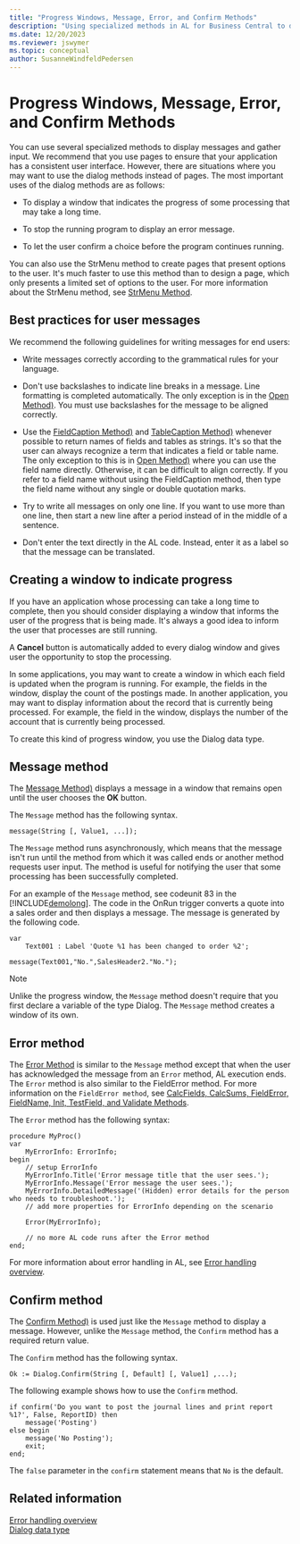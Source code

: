 ```yaml
---
title: "Progress Windows, Message, Error, and Confirm Methods"
description: "Using specialized methods in AL for Business Central to display messages and gather input from the user."
ms.date: 12/20/2023
ms.reviewer: jswymer
ms.topic: conceptual
author: SusanneWindfeldPedersen
---
```


# Progress Windows, Message, Error, and Confirm Methods

You can use several specialized methods to display messages and gather input. We recommend that you use pages to ensure that your application has a consistent user interface. However, there are situations where you may want to use the dialog methods instead of pages. The most important uses of the dialog methods are as follows:  

- To display a window that indicates the progress of some processing that may take a long time.  

- To stop the running program to display an error message.  

- To let the user confirm a choice before the program continues running.  

You can also use the StrMenu method to create pages that present options to the user. It's much faster to use this method than to design a page, which only presents a limited set of options to the user. For more information about the StrMenu method, see [StrMenu Method](methods-auto/dialog/dialog-StrMenu-Method.md).  

## Best practices for user messages  

We recommend the following guidelines for writing messages for end users:  

- Write messages correctly according to the grammatical rules for your language.  

- Don't use backslashes to indicate line breaks in a message. Line formatting is completed automatically. The only exception is in the [Open Method)](methods-auto/dialog/dialog-Open-Method.md). You must use backslashes for the message to be aligned correctly.  

- Use the [FieldCaption Method)](methods-auto/record/record-FieldCaption-Method.md) and [TableCaption Method)](methods-auto/record/record-TableCaption-Method.md) whenever possible to return names of fields and tables as strings. It's so that the user can always recognize a term that indicates a field or table name. The only exception to this is in [Open Method)](methods-auto/dialog/dialog-Open-Method.md) where you can use the field name directly. Otherwise, it can be difficult to align correctly. If you refer to a field name without using the FieldCaption method, then type the field name without any single or double quotation marks.  

- Try to write all messages on only one line. If you want to use more than one line, then start a new line after a period instead of in the middle of a sentence.  

- Don't enter the text directly in the AL code. Instead, enter it as a label so that the message can be translated.  

## Creating a window to indicate progress  

If you have an application whose processing can take a long time to complete, then you should consider displaying a window that informs the user of the progress that is being made. It's always a good idea to inform the user that processes are still running.  

A **Cancel** button is automatically added to every dialog window and gives user the opportunity to stop the processing.  

In some applications, you may want to create a window in which each field is updated when the program is running. For example, the fields in the window, display the count of the postings made. In another application, you may want to display information about the record that is currently being processed. For example, the field in the window, displays the number of the account that is currently being processed.  

To create this kind of progress window, you use the Dialog data type.  

## Message method

The [Message Method)](methods-auto/dialog/dialog-Message-Method.md) displays a message in a window that remains open until the user chooses the **OK** button.  

The `Message` method has the following syntax.  

```AL
message(String [, Value1, ...]);  
```  

The `Message` method runs asynchronously, which means that the message isn't run until the method from which it was called ends or another method requests user input. The method is useful for notifying the user that some processing has been successfully completed.  

For an example of the `Message` method, see codeunit 83 in the [!INCLUDE[demolong](includes/demolong_md.md)]. The code in the OnRun trigger converts a quote into a sales order and then displays a message. The message is generated by the following code.  

```AL
var
    Text001 : Label 'Quote %1 has been changed to order %2';

message(Text001,"No.",SalesHeader2."No.");  
```  

> [!NOTE]  
> Unlike the progress window, the `Message` method doesn't require that you first declare a variable of the type Dialog. The `Message` method creates a window of its own.  

## Error method  

The [Error Method](methods-auto/dialog/dialog-error-errorinfo-method.md) is similar to the `Message` method except that when the user has acknowledged the message from an `Error` method, AL execution ends. The `Error` method is also similar to the FieldError method. For more information on the `FieldError method`, see [CalcFields, CalcSums, FieldError, FieldName, Init, TestField, and Validate Methods](devenv-CALCFIELDS-CALCSUMS-FIELDError-FIELDNAME-INIT-TESTFIELD-and-VALIDATE-Methods.md).  

The `Error` method has the following syntax:

```AL
procedure MyProc()
var
    MyErrorInfo: ErrorInfo;
begin
    // setup ErrorInfo
    MyErrorInfo.Title('Error message title that the user sees.');
    MyErrorInfo.Message('Error message the user sees.');
    MyErrorInfo.DetailedMessage('(Hidden) error details for the person who needs to troubleshoot.');
    // add more properties for ErrorInfo depending on the scenario

    Error(MyErrorInfo);

    // no more AL code runs after the Error method
end;
```  

For more information about error handling in AL, see [Error handling overview](devenv-al-error-handling.md).

## Confirm method  

The [Confirm Method)](methods-auto/dialog/dialog-Confirm-Method.md) is used just like the `Message` method to display a message. However, unlike the `Message` method, the `Confirm` method has a required return value.  

The `Confirm` method has the following syntax.  

```AL  
Ok := Dialog.Confirm(String [, Default] [, Value1] ,...);  
```  

The following example shows how to use the `Confirm` method.  

```AL  
if confirm('Do you want to post the journal lines and print report %1?', False, ReportID) then
    message('Posting')
else begin
    message('No Posting');
    exit;
end;
```  

The `false` parameter in the `confirm` statement means that `No` is the default.

## Related information  

[Error handling overview](devenv-al-error-handling.md)   
[Dialog data type](methods-auto/dialog/dialog-data-type.md)  
